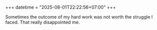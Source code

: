 +++
datetime = "2025-08-01T22:22:56+07:00"
+++

Sometimes the outcome of my hard work was not worth the struggle I faced. That really disappointed me.
